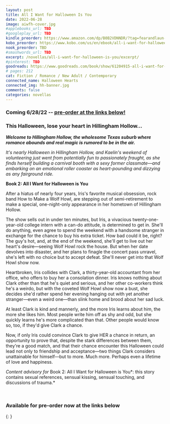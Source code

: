 ```yaml
---
layout: post
title: All I Want for Halloween Is You
date: 2022-06-28
image: aiwfh-cover.jpg
#applebooks_url: TBD
#googleplay_url: TBD
kindle_preorder: https://www.amazon.com/dp/B0B2VDNNDR/?tag=fearandlaun-20
kobo_preorder: https://www.kobo.com/us/en/ebook/all-i-want-for-halloween-is-you
nook_preorder: TBD
#smashwords_url: TBD
excerpt: /novellas/all-i-want-for-halloween-is-you/excerpt/
#pinterest: TBD
goodreads: https://www.goodreads.com/book/show/61204915-all-i-want-for-halloween-is-you
# pages: 212
cat: Fiction / Romance / New Adult / Contemporary
connected_name: Halloween Hearts
connected_img: hh-banner.jpg
comments: false
categories: novellas
---
```


### Coming 6/28/22 -- [pre-order at the links below!](#pre-order)

### This Halloween, lose your heart in Hillingham Hollow...

***Welcome to Hillingham Hollow, the wholesome Texas suburb where romance abounds and real magic is rumored to be in the air.***

*It's nearly Halloween in Hillingham Hollow, and Kaelin's weekend of volunteering just went from potentially fun to passionately fraught, as she finds herself building a carnival booth with a sexy former classmate&mdash;and embarking on an emotional roller coaster as heart-pounding and dizzying as any fairground ride.*

**Book 2: All I Want for Halloween is You**

After a hiatus of nearly four years, Iris's favorite musical obsession, rock band How to Make a Wolf Howl, are stepping out of semi-retirement to make a special, one-night-only appearance in her hometown of Hillingham Hollow.

The show sells out in under ten minutes, but Iris, a vivacious twenty-one-year-old college intern with a can-do attitude, is determined to get in. She'll do anything, even agree to spend the weekend with a handsome stranger in exchange for the chance to buy his extra ticket. How bad could it be, right? The guy's hot, and, at the end of the weekend, she'll get to live out her heart's desire—seeing Wolf Howl rock the house. But when her date devolves into disaster, and her plans to finagle the concert pass unravel, she's left with no choice but to accept defeat. She'll never get into that Wolf Howl show now.

Heartbroken, Iris collides with Clark, a thirty-year-old accountant from her office, who offers to buy her a consolation dinner. Iris knows nothing about Clark other than that he's quiet and serious, and her other co-workers think he's a weirdo, but with the coveted Wolf Howl show now a bust, she decides she'd rather spend her evening hanging out with yet another stranger—even a weird one—than slink home and brood about her sad luck.

At least Clark is kind and mannerly, and the more Iris learns about him, the more she likes him. Most people write him off as shy and odd, but she quickly learns he's more complicated than that. Other people would know so, too, if they'd give Clark a chance.

Now, if only Iris could convince Clark to give HER a chance in return, an opportunity to prove that, despite the stark differences between them, they're a good match, and that their chance encounter this Halloween could lead not only to friendship and acceptance—two things Clark considers unattainable for himself—but to more. Much more. Perhaps even a lifetime of love and happiness.

*Content advisory for* Book 2: All I Want for Halloween is You*: this story contains sexual references, sensual kissing, sensual touching, and discussions of trauma.*

<a id="pre-order"></a>
&nbsp;
### Available for pre-order now at the links below

{: }
